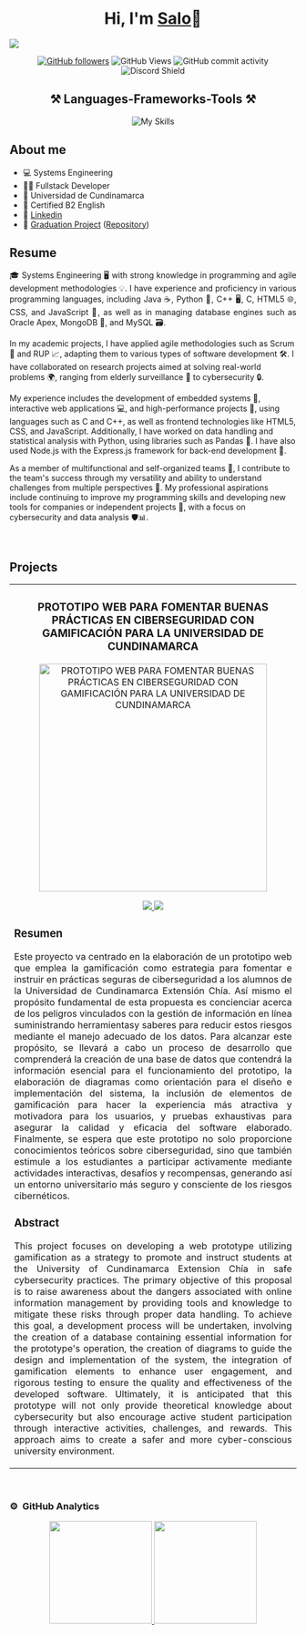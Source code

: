 <div align="center">
  <h1 align="center">Hi, I'm <a href="https://www.linkedin.com/in/salom%C3%B3n-forero-079895216/">Salo</a>👋</h1>
</div>

<img src="https://media.licdn.com/dms/image/D4E16AQHZ7frbEgrZkg/profile-displaybackgroundimage-shrink_350_1400/0/1715127273014?e=1727913600&v=beta&t=vr5pCzO13e5xcGMRMSA59mXThseFQu6V0ttzMXx3Zck">

<div align="center">
  
  [![GitHub followers](https://img.shields.io/github/followers/salo-0mg?style=social)](https://github.com/salo-0mg)
  ![GitHub Views](https://visitor-badge.laobi.icu/badge?page_id=salo-0mg)
  ![GitHub commit activity](https://img.shields.io/github/commit-activity/w/salo-0mg/proyectoCiberseguridadGamificacion)
  ![Discord Shield](https://discordapp.com/api/guilds/629887277207650336/widget.png?style=shield)
</div>

<div align="center">
<h2>⚒️ Languages-Frameworks-Tools ⚒️</h2>
  
  ![My Skills](https://skillicons.dev/icons?i=java,javascript,python,c,html,css,nodejs,express,mongodb,mysql,docker,vscode,git,github,figma&theme=dark)
</div>

## About me

- 💻 Systems Engineering
- 🧑‍💻 Fullstack Developer
- 📖 Universidad de Cundinamarca
- 🗽 Certified B2 English
- 👦 [Linkedin](https://www.linkedin.com/in/salom%C3%B3n-forero-079895216/)
- 💼 [Graduation Project](https://proyectoapi-ciberseguridadgamificacion.onrender.com) ([Repository](https://github.com/salo-0mg/proyectoCiberseguridadGamificacion))

## Resume

<p align="justify">🎓 Systems Engineering 🖥️ with strong knowledge in programming and agile development methodologies 💡. I have experience and proficiency in various programming languages, including Java ☕, Python 🐍, C++ 🖥️, C, HTML5 🌐, CSS, and JavaScript 📜, as well as in managing database engines such as Oracle Apex, MongoDB 🍃, and MySQL 🗃️.

In my academic projects, I have applied agile methodologies such as Scrum 🔄 and RUP 📈, adapting them to various types of software development 🛠️. I have collaborated on research projects aimed at solving real-world problems 🌍, ranging from elderly surveillance 👵 to cybersecurity 🔒.

My experience includes the development of embedded systems 🤖, interactive web applications 💻, and high-performance projects 🚀, using languages such as C and C++, as well as frontend technologies like HTML5, CSS, and JavaScript. Additionally, I have worked on data handling and statistical analysis with Python, using libraries such as Pandas 🐼. I have also used Node.js with the Express.js framework for back-end development 🔧.

As a member of multifunctional and self-organized teams 🤝, I contribute to the team's success through my versatility and ability to understand challenges from multiple perspectives 🔄. My professional aspirations include continuing to improve my programming skills and developing new tools for companies or independent projects 🌱, with a focus on cybersecurity and data analysis 🛡️📊.
</p>

<br>

## Projects

<table>
  <tr>
    <td width="50%">
      <h3 align="center">PROTOTIPO WEB PARA FOMENTAR BUENAS PRÁCTICAS EN CIBERSEGURIDAD CON GAMIFICACIÓN PARA LA UNIVERSIDAD DE CUNDINAMARCA</h3>
      <div align="center">
        <a href="https://github.com/salo-0mg/proyectoCiberseguridadGamificacion" target="_blank">
          <img src="https://i.imgur.com/9vgryQ0.png" width="400" alt="PROTOTIPO WEB PARA FOMENTAR BUENAS PRÁCTICAS EN CIBERSEGURIDAD CON GAMIFICACIÓN PARA LA UNIVERSIDAD DE CUNDINAMARCA">
        </a>
        <p>
          <a href="https://github.com/salo-0mg/proyectoCiberseguridadGamificacion" target="_blank">
            <img src="https://img.shields.io/badge/CODE-ff9?style=for-the-badge&color=17ABE7&logo=github&logoColor=white">
          </a>
          <a href="https://proyectoapi-ciberseguridadgamificacion.onrender.com" target="_blank">
            <img src="https://img.shields.io/badge/-RENDER-green?style=for-the-badge&color=17ABE7">
          </a>
        </p>
        <h3 align="left">Resumen</h3>
        <p align="justify">
          Este proyecto va centrado en la elaboración de un prototipo web que emplea la gamificación como estrategia para fomentar e instruir en prácticas seguras de ciberseguridad a los alumnos de la Universidad             de Cundinamarca Extensión Chía. Así mismo el propósito fundamental de esta propuesta es concienciar acerca de los peligros vinculados con la gestión de información en línea suministrando herramientasy             saberes para reducir estos riesgos mediante el manejo adecuado de los datos.
          Para alcanzar este propósito, se llevará a cabo un proceso de desarrollo que comprenderá la creación de una base de datos que contendrá la información esencial para el funcionamiento del prototipo, la               elaboración de diagramas como orientación para el diseño e implementación del sistema, la inclusión de elementos de gamificación para hacer la experiencia más atractiva y motivadora para los usuarios,              y pruebas exhaustivas para asegurar la calidad y eficacia del software elaborado.
          Finalmente, se espera que este prototipo no solo proporcione conocimientos teóricos sobre ciberseguridad, sino que también estimule a los estudiantes a participar activamente mediante actividades interactivas, desafíos y recompensas, generando así un entorno universitario más seguro y consciente de los riesgos cibernéticos.
        </p>
        <h3 align="left">Abstract</h3>
        <p align="justify">
          This project focuses on developing a web prototype utilizing gamification as a strategy to promote and instruct students at the University of Cundinamarca Extension Chía in safe cybersecurity practices. The primary objective of this proposal is to raise awareness about the dangers associated with online information management by providing tools and knowledge to mitigate these risks through proper data handling.
          To achieve this goal, a development process will be undertaken, involving the creation of a database containing essential information for the prototype's operation, the creation of diagrams to guide the design and implementation of the system, the integration of gamification elements to enhance user engagement, and rigorous testing to ensure the quality and effectiveness of the developed software.
          Ultimately, it is anticipated that this prototype will not only provide theoretical knowledge about cybersecurity but also encourage active student participation through interactive activities, challenges, and rewards. This approach aims to create a safer and more cyber-conscious university environment.
        </p>
      </div>                                                                                     
    </td>
  </tr>
</table>

<br>

### ⚙️ &nbsp;GitHub Analytics

<p align="center">
  <a href="https://github.com/salo-0mg">
    <img height="180em" src="https://github-readme-stats-eight-theta.vercel.app/api?username=salo-0mg&show_icons=true&theme=algolia&include_all_commits=true&count_private=true"/>
    <img height="180em" src="https://github-readme-stats-eight-theta.vercel.app/api/top-langs/?username=salo-0mg&layout=compact&langs_count=8&theme=algolia"/>
  </a>
</p>

